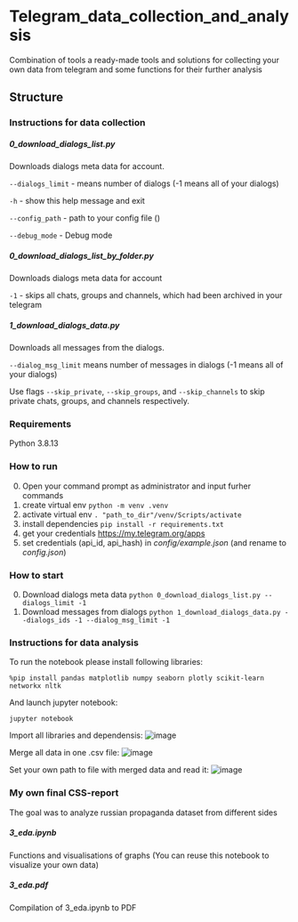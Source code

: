 # Telegram_data_collection_and_analysis
Combination of tools a ready-made tools and solutions for collecting your own data from telegram and some functions for their further analysis

## Structure
### Instructions for data collection
##### 0_download_dialogs_list.py
Downloads dialogs meta data for account.

`--dialogs_limit` - means number of dialogs (-1 means all of your dialogs)

`-h` - show this help message and exit

`--config_path` - path to your config file ()

`--debug_mode` - Debug mode


##### 0_download_dialogs_list_by_folder.py
Downloads dialogs meta data for account 

`-1` - skips all chats, groups and channels, which had been archived in your telegram


##### 1_download_dialogs_data.py
Downloads all messages from the dialogs.

`--dialog_msg_limit` means number of messages in dialogs (-1 means all of your dialogs)

Use flags `--skip_private`, `--skip_groups`, and `--skip_channels`
to skip private chats, groups, and channels respectively.


### Requirements
Python 3.8.13


### How to run
0. Open your command prompt as administrator and input furher commands
1. create virtual env
```python -m venv .venv```
2. activate virtual env
```. "path_to_dir"/venv/Scripts/activate```
3. install dependencies 
```pip install -r requirements.txt```
4. get your credentials https://my.telegram.org/apps
5. set credentials (api_id, api_hash) in *config/example.json* (and rename to *config.json*)

### How to start
0. Download dialogs meta data ```python 0_download_dialogs_list.py --dialogs_limit -1```
1. Download messages from dialogs ```python 1_download_dialogs_data.py --dialogs_ids -1 --dialog_msg_limit -1```


### Instructions for data analysis
To run the notebook please install following libraries:

```%pip install pandas matplotlib numpy seaborn plotly scikit-learn networkx nltk```

And launch jupyter notebook:

```jupyter notebook```

Import all libraries and dependensis:
![image](https://github.com/user-attachments/assets/99ca116e-961b-4924-b94b-b811f66cadd1)

Merge all data in one .csv file:
![image](https://github.com/user-attachments/assets/f5842578-5af6-403a-847a-28010ee019a8)

Set your own path to file with merged data and read it:
![image](https://github.com/user-attachments/assets/159945bf-0033-454a-a7e5-00b9e17df958)


### My own final CSS-report
The goal was to analyze russian propaganda dataset from different sides
##### 3_eda.ipynb
Functions and visualisations of graphs (You can reuse this notebook to visualize your own data)

##### 3_eda.pdf
Compilation of 3_eda.ipynb to PDF
